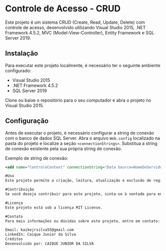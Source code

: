 # Controle de Acesso - CRUD

Este projeto é um sistema CRUD (Create, Read, Update, Delete) com controle de acesso, desenvolvido utilizando Visual Studio 2015, .NET Framework 4.5.2, MVC (Model-View-Controller), Entity Framework e SQL Server 2019.

## Instalação

Para executar este projeto localmente, é necessário ter o seguinte ambiente configurado:

- Visual Studio 2015
- .NET Framework 4.5.2
- SQL Server 2019

Clone ou baixe o repositório para o seu computador e abra o projeto no Visual Studio 2015.

## Configuração

Antes de executar o projeto, é necessário configurar a string de conexão com o banco de dados SQL Server. Abra o arquivo `Web.config` localizado na pasta do projeto e localize a seção `<connectionStrings>`. Substitua a string de conexão existente pela sua própria string de conexão.

Exemplo de string de conexão:

```xml
<add name="ControleContext" connectionString="Data Source=NomeDoServidor;Initial Catalog=NomeDoBanco;Integrated Security=True" providerName="System.Data.SqlClient" />

#Uso
Este projeto permite a criação, leitura, atualização e exclusão de registros no banco de dados, com controle de acesso baseado em tipo de usuário.

#Contribuição
Se você deseja contribuir para este projeto, sinta-se à vontade para enviar sugestões, correções de bugs ou novos recursos. Por favor, envie suas contribuições através de pull requests.

#Licença
Este projeto está sob a licença MIT License.

#Contato
Para mais informações ou dúvidas sobre este projeto, entre em contato:

Email: kaikejrsilva55@gmail.com
LinkedIn: Caique Junior da Silva
Créditos
Desenvolvido por: CAIQUE JUNIOR DA SILVA
